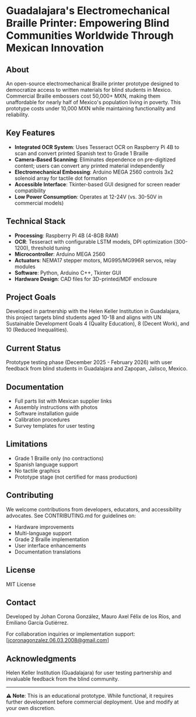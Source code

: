 # Guadalajara's Electromechanical Braille Printer: Empowering Blind Communities Worldwide Through Mexican Innovation

## About

An open-source electromechanical Braille printer prototype designed to democratize access to written materials for blind students in Mexico. Commercial Braille embossers cost 50,000+ MXN, making them unaffordable for nearly half of Mexico's population living in poverty. This prototype costs under 10,000 MXN while maintaining functionality and reliability.

## Key Features

- **Integrated OCR System**: Uses Tesseract OCR on Raspberry Pi 4B to scan and convert printed Spanish text to Grade 1 Braille
- **Camera-Based Scanning**: Eliminates dependence on pre-digitized content; users can convert any printed material independently
- **Electromechanical Embossing**: Arduino MEGA 2560 controls 3x2 solenoid array for tactile dot formation
- **Accessible Interface**: Tkinter-based GUI designed for screen reader compatibility
- **Low Power Consumption**: Operates at 12-24V (vs. 30-50V in commercial models)

## Technical Stack

- **Processing**: Raspberry Pi 4B (4-8GB RAM)
- **OCR**: Tesseract with configurable LSTM models, DPI optimization (300-1200), threshold tuning
- **Microcontroller**: Arduino MEGA 2560
- **Actuators**: NEMA17 stepper motors, MG995/MG996R servos, relay modules
- **Software**: Python, Arduino C++, Tkinter GUI
- **Hardware Design**: CAD files for 3D-printed/MDF enclosure

## Project Goals

Developed in partnership with the Helen Keller Institution in Guadalajara, this project targets blind students aged 10-18 and aligns with UN Sustainable Development Goals 4 (Quality Education), 8 (Decent Work), and 10 (Reduced Inequalities).

## Current Status

Prototype testing phase (December 2025 - February 2026) with user feedback from blind students in Guadalajara and Zapopan, Jalisco, Mexico.

## Documentation

- Full parts list with Mexican supplier links
- Assembly instructions with photos
- Software installation guide
- Calibration procedures
- Survey templates for user testing

## Limitations

- Grade 1 Braille only (no contractions)
- Spanish language support
- No tactile graphics
- Prototype stage (not certified for mass production)

## Contributing

We welcome contributions from developers, educators, and accessibility advocates. See CONTRIBUTING.md for guidelines on:
- Hardware improvements
- Multi-language support
- Grade 2 Braille implementation
- User interface enhancements
- Documentation translations

## License

MIT License

## Contact

Developed by Johan Corona González, Mauro Axel Félix de los Ríos, and Emiliano García Gutiérrez.

For collaboration inquiries or implementation support: [jcoronagonzalez.06.03.2008@gmail.com]

## Acknowledgments

Helen Keller Institution (Guadalajara) for user testing partnership and invaluable feedback from the blind community.

---

**⚠️ Note**: This is an educational prototype. While functional, it requires further development before commercial deployment. Use and modify at your own discretion.
